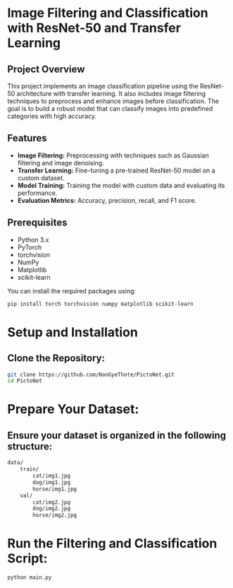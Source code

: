# Image Filtering and Classification with ResNet-50 and Transfer Learning

## Project Overview

This project implements an image classification pipeline using the ResNet-50 architecture with transfer learning. It also includes image filtering techniques to preprocess and enhance images before classification. The goal is to build a robust model that can classify images into predefined categories with high accuracy.

## Features

- **Image Filtering:** Preprocessing with techniques such as Gaussian filtering and image denoising.
- **Transfer Learning:** Fine-tuning a pre-trained ResNet-50 model on a custom dataset.
- **Model Training:** Training the model with custom data and evaluating its performance.
- **Evaluation Metrics:** Accuracy, precision, recall, and F1 score.

## Prerequisites

- Python 3.x
- PyTorch
- torchvision
- NumPy
- Matplotlib
- scikit-learn

You can install the required packages using:

```bash
pip install torch torchvision numpy matplotlib scikit-learn

```

# Setup and Installation

## Clone the Repository:

```bash
git clone https://github.com/NanGyeThote/PictoNet.git
cd PictoNet
```

# Prepare Your Dataset:

## Ensure your dataset is organized in the following structure:

```bash
data/
    train/
        cat/img1.jpg
        dog/img1.jpg
        horse/img1.jpg
    val/
        cat/img2.jpg
        dog/img2.jpg
        horse/img2.jpg
```
# Run the Filtering and Classification Script:

```bash
python main.py
```
